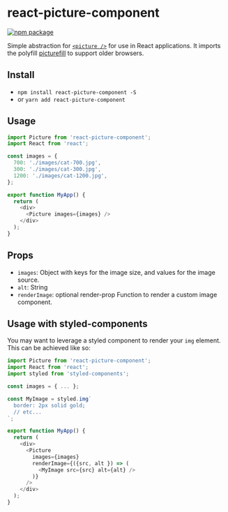 # react-picture-component

[![npm package][npm-badge]][npm]

Simple abstraction for [`<picture />`](https://developer.mozilla.org/en-US/docs/Web/HTML/Element/picture) for use in React applications. It imports the polyfill [picturefill](https://github.com/scottjehl/picturefill) to support older browsers.

## Install

- `npm install react-picture-component -S`
- or `yarn add react-picture-component`

## Usage

```js
import Picture from 'react-picture-component';
import React from 'react';

const images = {
  700: './images/cat-700.jpg',
  300: './images/cat-300.jpg',
  1200: './images/cat-1200.jpg',
};

export function MyApp() {
  return (
    <div>
      <Picture images={images} />
    </div>
  );
}

```

## Props

- `images`: Object with keys for the image size, and values for the image source.
- `alt`: String
- `renderImage`: optional render-prop Function to render a custom image component.

## Usage with styled-components

You may want to leverage a styled component to render your `img` element. This can be achieved like so:

```js
import Picture from 'react-picture-component';
import React from 'react';
import styled from 'styled-components';

const images = { ... };

const MyImage = styled.img`
  border: 2px solid gold;
  // etc...
`;

export function MyApp() {
  return (
    <div>
      <Picture
        images={images}
        renderImage={({src, alt }) => (
          <MyImage src={src} alt={alt} />
        )}
      />
    </div>
  );
}
```


[npm-badge]: https://img.shields.io/npm/v/npm-package.png?style=flat-square
[npm]: https://www.npmjs.com/package/react-picture-component
